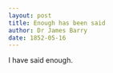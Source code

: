 ```yaml
---
layout: post
title: Enough has been said
author: Dr James Barry
date: 1852-05-16
---
```


I have said enough.

